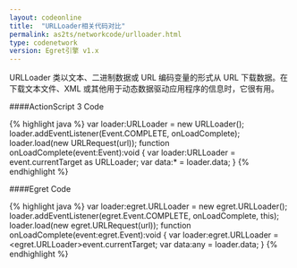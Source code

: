 ```yaml
---
layout: codeonline
title:  "URLLoader相关代码对比"
permalink: as2ts/networkcode/urlloader.html
type: codenetwork
version: Egret引擎 v1.x
---
```


URLLoader 类以文本、二进制数据或 URL 编码变量的形式从 URL 下载数据。在下载文本文件、XML 或其他用于动态数据驱动应用程序的信息时，它很有用。

####ActionScript 3 Code

{% highlight java  %}
var loader:URLLoader = new URLLoader();
loader.addEventListener(Event.COMPLETE, onLoadComplete);
loader.load(new URLRequest(url));
function onLoadComplete(event:Event):void
{
    var loader:URLLoader = event.currentTarget as URLLoader;
    var data:* = loader.data;
}
{% endhighlight %}

####Egret Code

{% highlight java  %}
var loader:egret.URLLoader = new egret.URLLoader();
loader.addEventListener(egret.Event.COMPLETE, onLoadComplete, this);
loader.load(new egret.URLRequest(url));
function onLoadComplete(event:egret.Event):void
{
    var loader:egret.URLLoader = <egret.URLLoader>event.currentTarget;
    var data:any = loader.data;
}
{% endhighlight %}